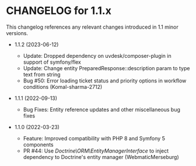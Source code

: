 CHANGELOG for 1.1.x
===================

This changelog references any relevant changes introduced in 1.1 minor versions.

* 1.1.2 (2023-06-12)
    * Update: Dropped dependency on uvdesk/composer-plugin in support of symfony/flex
    * Update: Change entity PreparedResponse::description param to type text from string
    * Bug #50: Error loading ticket status and priority options in workflow conditions (Komal-sharma-2712)

* 1.1.1 (2022-09-13)
    * Bug Fixes: Entity reference updates and other miscellaneous bug fixes

* 1.1.0 (2022-03-23)
    * Feature: Improved compatibility with PHP 8 and Symfony 5 components
    * PR #44: Use *Doctrine\ORM\EntityManagerInterface* to inject dependency to Doctrine's entity manager (WebmaticMerseburg)
